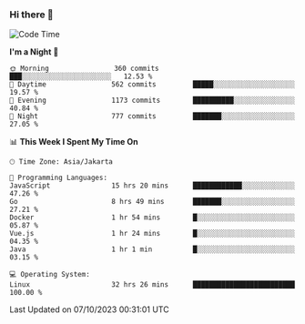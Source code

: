 ### Hi there 👋

<!--
**rmsubekti/rmsubekti** is a ✨ _special_ ✨ repository because its `README.md` (this file) appears on your GitHub profile.

Here are some ideas to get you started:

- 🔭 I’m currently working on ...
- 🌱 I’m currently learning ...
- 👯 I’m looking to collaborate on ...
- 🤔 I’m looking for help with ...
- 💬 Ask me about ...
- 📫 How to reach me: ...
- 😄 Pronouns: ...
- ⚡ Fun fact: ...
-->

<!--START_SECTION:waka-->
![Code Time](http://img.shields.io/badge/Code%20Time-1%2C817%20hrs%2039%20mins-blue)

**I'm a Night 🦉** 

```text
🌞 Morning                360 commits         ███░░░░░░░░░░░░░░░░░░░░░░   12.53 % 
🌆 Daytime                562 commits         █████░░░░░░░░░░░░░░░░░░░░   19.57 % 
🌃 Evening                1173 commits        ██████████░░░░░░░░░░░░░░░   40.84 % 
🌙 Night                  777 commits         ███████░░░░░░░░░░░░░░░░░░   27.05 % 
```


📊 **This Week I Spent My Time On** 

```text
🕑︎ Time Zone: Asia/Jakarta

💬 Programming Languages: 
JavaScript               15 hrs 20 mins      ████████████░░░░░░░░░░░░░   47.26 % 
Go                       8 hrs 49 mins       ███████░░░░░░░░░░░░░░░░░░   27.21 % 
Docker                   1 hr 54 mins        █░░░░░░░░░░░░░░░░░░░░░░░░   05.87 % 
Vue.js                   1 hr 24 mins        █░░░░░░░░░░░░░░░░░░░░░░░░   04.35 % 
Java                     1 hr 1 min          █░░░░░░░░░░░░░░░░░░░░░░░░   03.15 % 

💻 Operating System: 
Linux                    32 hrs 26 mins      █████████████████████████   100.00 % 
```


 Last Updated on 07/10/2023 00:31:01 UTC
<!--END_SECTION:waka-->
